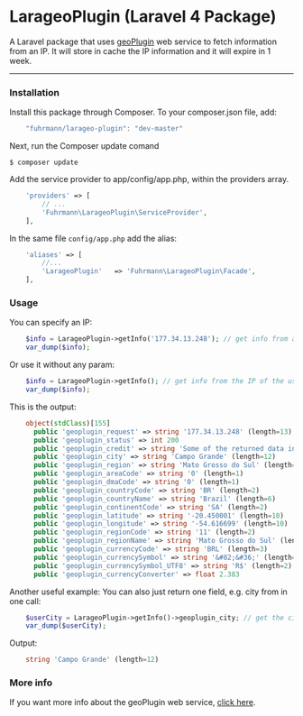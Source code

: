 # LarageoPlugin (Laravel 4 Package)

A Laravel package that uses [geoPlugin](http://www.geoplugin.com/webservices/json) web service to fetch information from an IP. It will store in cache the IP information and it will expire in 1 week.

----------------------


### Installation

Install this package through Composer. To your composer.json file, add:

```js
    "fuhrmann/larageo-plugin": "dev-master"
```

Next, run the Composer update comand

    $ composer update



Add the service provider to app/config/app.php, within the providers array.

```php
    'providers' => [
        // ...
        'Fuhrmann\LarageoPlugin\ServiceProvider',
    ],
```

In the same file `config/app.php` add the alias:

```php
    'aliases' => [
        //...
        'LarageoPlugin'   => 'Fuhrmann\LarageoPlugin\Facade',
    ],
```

### Usage

You can specify an IP:

```php
    $info = LarageoPlugin->getInfo('177.34.13.248'); // get info from a IP
    var_dump($info);
```

Or use it without any param:

```php
    $info = LarageoPlugin->getInfo(); // get info from the IP of the user acessing the page
    var_dump($info);
```

This is the output:

```php
    object(stdClass)[155]
      public 'geoplugin_request' => string '177.34.13.248' (length=13)
      public 'geoplugin_status' => int 200
      public 'geoplugin_credit' => string 'Some of the returned data includes GeoLite data created by MaxMind, available from <a href=\'http://www.maxmind.com\'>http://www.maxmind.com</a>.' (length=145)
      public 'geoplugin_city' => string 'Campo Grande' (length=12)
      public 'geoplugin_region' => string 'Mato Grosso do Sul' (length=18)
      public 'geoplugin_areaCode' => string '0' (length=1)
      public 'geoplugin_dmaCode' => string '0' (length=1)
      public 'geoplugin_countryCode' => string 'BR' (length=2)
      public 'geoplugin_countryName' => string 'Brazil' (length=6)
      public 'geoplugin_continentCode' => string 'SA' (length=2)
      public 'geoplugin_latitude' => string '-20.450001' (length=10)
      public 'geoplugin_longitude' => string '-54.616699' (length=10)
      public 'geoplugin_regionCode' => string '11' (length=2)
      public 'geoplugin_regionName' => string 'Mato Grosso do Sul' (length=18)
      public 'geoplugin_currencyCode' => string 'BRL' (length=3)
      public 'geoplugin_currencySymbol' => string '&#82;&#36;' (length=10)
      public 'geoplugin_currencySymbol_UTF8' => string 'R$' (length=2)
      public 'geoplugin_currencyConverter' => float 2.383
```

Another useful example: You can also just return one field, e.g. city from in one call:

```php
    $userCity = LarageoPlugin->getInfo()->geoplugin_city; // get the city from the user IP
    var_dump($userCity);
```

Output:

```php
    string 'Campo Grande' (length=12)
```

### More info

If you want more info about the geoPlugin web service, [click here](http://www.geoplugin.com/webservices).
